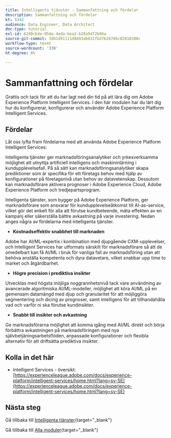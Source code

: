```yaml
---
title: Intelligenta tjänster - Sammanfattning och fördelar
description: Sammanfattning och fördelar
kt: 5342
audience: Data Engineer, Data Architect
doc-type: tutorial
exl-id: 6248cb4e-05da-4eda-bea2-b28a9df2b96a
source-git-commit: 3d61d91111d8693ab031fbd7b26706c02818108c
workflow-type: tm+mt
source-wordcount: '330'
ht-degree: 0%

---
```


# Sammanfattning och fördelar

Grattis och tack för att du har lagt ned din tid på att lära dig om Adobe Experience Platform Intelligent Services.
I den här modulen har du lärt dig hur du konfigurerar, konfigurerar och använder Adobe Experience Platform Intelligent Services.

## Fördelar

Låt oss lyfta fram fördelarna med att använda Adobe Experience Platform Intelligent Services:

Intelligenta tjänster ger marknadsföringsanalytiker och yrkesverksamma möjlighet att utnyttja artificiell intelligens och maskininlärning i kundupplevelsefall. På så sätt kan marknadsföringsanalytiker skapa prediktioner som är specifika för ett företags behov med hjälp av konfigurationer på företagsnivå utan behov av datavetenskap. Dessutom kan marknadsförare aktivera prognoser i Adobe Experience Cloud, Adobe Experience Platform och tredjepartsprogram.

Intelligenta tjänster, som bygger på Adobe Experience Platform, ger marknadsförare som ansvarar för kundupplevelseåtkomst till AI-as-service, vilket gör det enkelt för alla att förutse kundbeteende, mäta effekten av en kampanj eller säkerställa bättre avkastning på varje investering. Nedan anges några av fördelarna med intelligenta tjänster.

- **Kostnadseffektiv snabbhet till marknaden**

Adobe har AI/ML-expertis i kombination med djupgående CXM-upplevelser, och Intelligent Services har utformats särskilt för marknadsförare så att de omedelbart kan få AI/ML i bruk för vanliga fall av marknadsföring utan att behöva anställa kompetenta och dyra datavetare, vilket snabbar upp time to market och åtgärdbarhet.

- **Högre precision i prediktiva insikter**

Utvecklas med högsta möjliga noggrannhetsnivå tack vare användning av avancerade algoritmiska AI/ML-modeller, möjlighet att köra AI/ML på en gemensam datamängd med djup och granularitet för att möjliggöra segmentering och dicing av prognoser, samt intelligens för att tillhandahålla vad och varför ni ska förutse kundinsikter.

- **Snabbt till insikter och avkastning**

Ge marknadsförarna möjlighet att komma igång med AI/ML direkt och börja förbättra avkastningen på marknadsföringen med nya självbetjäningsarbetsflöden, anpassade konfigurationer och flexibla alternativ för att driftsätta prediktiva insikter.

## Kolla in det här

- Intelligent Services - översikt: [https://experienceleague.adobe.com/docs/experience-platform/intelligent-services/home.html?lang=sv-SE](https://experienceleague.adobe.com/docs/experience-platform/intelligent-services/home.html?lang=sv-SE)

## Nästa steg

Gå tillbaka till [Intelligenta tjänster](./intelligent-services.md){target="_blank"}

Gå tillbaka till [Alla moduler](./../../../../overview.md){target="_blank"}
